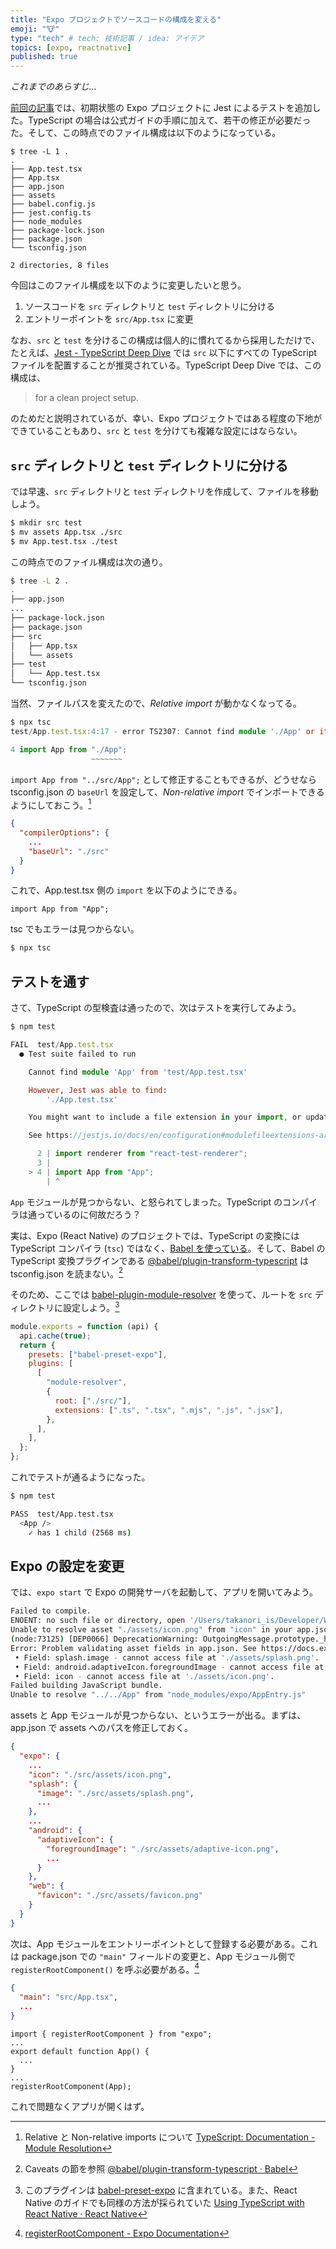 ```yaml
---
title: "Expo プロジェクトでソースコードの構成を変える"
emoji: "🐮"
type: "tech" # tech: 技術記事 / idea: アイデア
topics: [expo, reactnative]
published: true
---
```


_これまでのあらすじ…_

[前回の記事](https://zenn.dev/takanori_is/articles/setup-jest-for-expo-typescript-project)では、初期状態の Expo プロジェクトに Jest によるテストを追加した。TypeScript の場合は公式ガイドの手順に加えて、若干の修正が必要だった。そして、この時点でのファイル構成は以下のようになっている。

```
$ tree -L 1 .
.
├── App.test.tsx
├── App.tsx
├── app.json
├── assets
├── babel.config.js
├── jest.config.ts
├── node_modules
├── package-lock.json
├── package.json
└── tsconfig.json

2 directories, 8 files
```

今回はこのファイル構成を以下のように変更したいと思う。

1. ソースコードを `src` ディレクトリと `test` ディレクトリに分ける
2. エントリーポイントを `src/App.tsx` に変更

なお、`src` と `test` を分けるこの構成は個人的に慣れてるから採用しただけで、たとえば、[Jest - TypeScript Deep Dive](https://basarat.gitbook.io/typescript/intro-1/jest) では `src` 以下にすべての TypeScript ファイルを配置することが推奨されている。TypeScript Deep Dive では、この構成は、

> for a clean project setup.

のためだと説明されているが、幸い、Expo プロジェクトではある程度の下地ができていることもあり、`src` と `test` を分けても複雑な設定にはならない。

## `src` ディレクトリと `test` ディレクトリに分ける

では早速、`src` ディレクトリと `test` ディレクトリを作成して、ファイルを移動しよう。

```bash
$ mkdir src test
$ mv assets App.tsx ./src
$ mv App.test.tsx ./test
```

この時点でのファイル構成は次の通り。

```bash
$ tree -L 2 .
.
├── app.json
...
├── package-lock.json
├── package.json
├── src
│   ├── App.tsx
│   └── assets
├── test
│   └── App.test.tsx
└── tsconfig.json
```

当然、ファイルパスを変えたので、_Relative import_ が動かなくなってる。

```typescript
$ npx tsc
test/App.test.tsx:4:17 - error TS2307: Cannot find module './App' or its corresponding type declarations.

4 import App from "./App";
                  ~~~~~~~
```

`import App from "../src/App";` として修正することもできるが、どうせなら tsconfig.json の `baseUrl` を設定して、_Non-relative import_ でインポートできるようにしておこう。[^1]

```json:tsconfig.json
{
  "compilerOptions": {
    ...
    "baseUrl": "./src"
  }
}
```

これで、App.test.tsx 側の `import` を以下のようにできる。

```typescript:App.test.tsx
import App from "App";
```

tsc でもエラーは見つからない。

```bash
$ npx tsc
```

## テストを通す

さて、TypeScript の型検査は通ったので、次はテストを実行してみよう。

```typescript
$ npm test

FAIL  test/App.test.tsx
  ● Test suite failed to run

    Cannot find module 'App' from 'test/App.test.tsx'

    However, Jest was able to find:
    	'./App.test.tsx'

    You might want to include a file extension in your import, or update your 'moduleFileExtensions', which is currently ['ts', 'tsx', 'js', 'jsx'].

    See https://jestjs.io/docs/en/configuration#modulefileextensions-arraystring

      2 | import renderer from "react-test-renderer";
      3 |
    > 4 | import App from "App";
        | ^
```

`App` モジュールが見つからない、と怒られてしまった。TypeScript のコンパイラは通っているのに何故だろう？

実は、Expo (React Native) のプロジェクトでは、TypeScript の変換には TypeScript コンパイラ (`tsc`) ではなく、[Babel を使っている](https://reactnative.dev/docs/javascript-environment#javascript-syntax-transformers)。そして、Babel の TypeScript 変換プラグインである [@babel/plugin-transform-typescript](https://babeljs.io/docs/en/babel-plugin-transform-typescript) は tsconfig.json を読まない。[^2]

そのため、ここでは [babel-plugin-module-resolver](https://github.com/tleunen/babel-plugin-module-resolver) を使って、ルートを `src` ディレクトリに設定しよう。[^3]

```js:babel.config.js
module.exports = function (api) {
  api.cache(true);
  return {
    presets: ["babel-preset-expo"],
    plugins: [
      [
        "module-resolver",
        {
          root: ["./src/"],
          extensions: [".ts", ".tsx", ".mjs", ".js", ".jsx"],
        },
      ],
    ],
  };
};
```

これでテストが通るようになった。

```bash
$ npm test

PASS  test/App.test.tsx
  <App />
    ✓ has 1 child (2568 ms)
```

## Expo の設定を変更

では、`expo start` で Expo の開発サーバを起動して、アプリを開いてみよう。

```bash
Failed to compile.
ENOENT: no such file or directory, open '/Users/takanori_is/Developer/Workspace/my-zenn-content/.work/my-expo-app/assets/favicon.png'
Unable to resolve asset "./assets/icon.png" from "icon" in your app.json or app.config.js
(node:73125) [DEP0066] DeprecationWarning: OutgoingMessage.prototype._headers is deprecated
Error: Problem validating asset fields in app.json. See https://docs.expo.io/
 • Field: splash.image - cannot access file at './assets/splash.png'.
 • Field: android.adaptiveIcon.foregroundImage - cannot access file at './assets/adaptive-icon.png'.
 • Field: icon - cannot access file at './assets/icon.png'.
Failed building JavaScript bundle.
Unable to resolve "../../App" from "node_modules/expo/AppEntry.js"
```

assets と App モジュールが見つからない、というエラーが出る。まずは、app.json で assets へのパスを修正しておく。

```json:app.json
{
  "expo": {
    ...
    "icon": "./src/assets/icon.png",
    "splash": {
      "image": "./src/assets/splash.png",
      ...
    },
    ...
    "android": {
      "adaptiveIcon": {
        "foregroundImage": "./src/assets/adaptive-icon.png",
        ...
      }
    },
    "web": {
      "favicon": "./src/assets/favicon.png"
    }
  }
}
```

次は、App モジュールをエントリーポイントとして登録する必要がある。これは package.json での `"main"` フィールドの変更と、App モジュール側で `registerRootComponent()` を呼ぶ必要がある。[^4]

```json:package.json
{
  "main": "src/App.tsx",
  ...
}
```

```typescript:App.tsx
import { registerRootComponent } from "expo";
...
export default function App() {
  ...
}
...
registerRootComponent(App);
```

これで問題なくアプリが開くはず。

[^1]: Relative と Non-relative imports について [TypeScript: Documentation - Module Resolution](https://www.typescriptlang.org/docs/handbook/module-resolution.html#relative-vs-non-relative-module-imports)
[^2]: Caveats の節を参照 [@babel/plugin-transform-typescript · Babel](https://babeljs.io/docs/en/babel-plugin-transform-typescript#caveats)
[^3]: このプラグインは [babel-preset-expo](https://github.com/expo/expo/tree/master/packages/babel-preset-expo) に含まれている。また、React Native のガイドでも同様の方法が採られていた [Using TypeScript with React Native · React Native](https://reactnative.dev/docs/0.61/typescript#using-custom-path-aliases-with-typescript)
[^4]: [registerRootComponent - Expo Documentation](https://docs.expo.io/versions/latest/sdk/register-root-component/)
